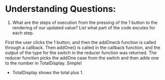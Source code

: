 # Understanding Questions:
1. What are the steps of execution from the pressing of the 1 button to the rendering of our updated value? List what part of the code excutes for each step.

 First the user clicks the 1 button, and then the addOnecb function is called through a callback. Then addOne() is called in the callback function, and the output of the type for the switch in the reducer function was returned. The reducer function picks the addOne case from the switch and then adds one to the number in TotalDisplay. Simple!  
* TotalDisplay shows the total plus 1.
